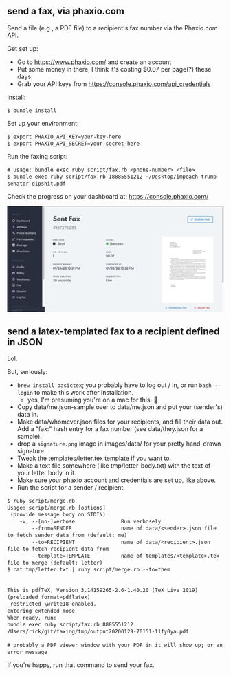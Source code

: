## send a fax, via phaxio.com

Send a file (e.g., a PDF file) to a recipient's fax number via the Phaxio.com API.

Get set up:

 - Go to https://www.phaxio.com/ and create an account
 - Put some money in there; I think it's costing $0.07 per page(?) these days
 - Grab your API keys from https://console.phaxio.com/api_credentials

Install:

```
$ bundle install
```

Set up your environment:

```
$ export PHAXIO_API_KEY=your-key-here
$ export PHAXIO_API_SECRET=your-secret-here
```

Run the faxing script:

```
# usage: bundle exec ruby script/fax.rb <phone-number> <file>
$ bundle exec ruby script/fax.rb 18885551212 ~/Desktop/impeach-trump-senator-dipshit.pdf
```

Check the progress on your dashboard at: https://console.phaxio.com/

![](images/fax-summary.png)

## send a latex-templated fax to a recipient defined in JSON

Lol.

But, seriously:

 - `brew install basictex`; you probably have to log out / in, or run `bash --login` to make this work after installation.
   - yes, I'm presuming you're on a mac for this.  :shrug:
 - Copy data/me.json-sample over to data/me.json and put your (sender's) data in.
 - Make data/whomever.json files for your recipients, and fill their data out. Add a "fax:" hash entry for a fax number (see data/they.json for a sample).
 - drop a `signature.png` image in images/data/ for your pretty hand-drawn signature.
 - Tweak the templates/letter.tex template if you want to.
 - Make a text file somewhere (like tmp/letter-body.txt) with the text of your letter body in it.
 - Make sure your phaxio account and credentials are set up, like above.
 - Run the script for a sender / recipient.

```
$ ruby script/merge.rb 
Usage: script/merge.rb [options]
 (provide message body on STDIN)
    -v, --[no-]verbose               Run verbosely
        --from=SENDER                name of data/<sender>.json file to fetch sender data from (default: me)
        --to=RECIPIENT               name of data/<recipient>.json file to fetch recipient data from
        --template=TEMPLATE          name of templates/<template>.tex file to merge (default: letter)
$ cat tmp/letter.txt | ruby script/merge.rb --to=them


This is pdfTeX, Version 3.14159265-2.6-1.40.20 (TeX Live 2019) (preloaded format=pdflatex)
 restricted \write18 enabled.
entering extended mode
When ready, run:
bundle exec ruby script/fax.rb 8885551212 /Users/rick/git/faxing/tmp/output20200129-70151-11fy0ya.pdf

# probably a PDF viewer window with your PDF in it will show up; or an error message
```

If you're happy, run that command to send your fax.
